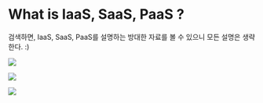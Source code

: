 # What is IaaS, SaaS, PaaS ?



검색하면, IaaS, SaaS, PaaS를 설명하는 방대한 자료를 볼 수 있으니 모든 설명은 생략한다. :)

![](https://miro.medium.com/max/1400/1*e331LS_mfpebxC9KklCttQ.png)







![](https://blogs.bmc.com/wp-content/uploads/2017/09/saas-vs-paas-vs-iaas.png)





![](https://www.redhat.com/cms/managed-files/iaas_focus-paas-saas-diagram-1200x1046.png)